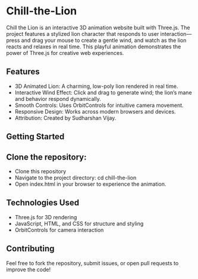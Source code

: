 # Chill-the-Lion
Chill the Lion is an interactive 3D animation website built with Three.js. The project features a stylized lion character that responds to user interaction—press and drag your mouse to create a gentle wind, and watch as the lion reacts and relaxes in real time. This playful animation demonstrates the power of Three.js for creative web experiences.
## Features
 
- 3D Animated Lion: A charming, low-poly lion rendered in real time.
- Interactive Wind Effect: Click and drag to generate wind; the lion’s mane and behavior respond dynamically.
- Smooth Controls: Uses OrbitControls for intuitive camera movement.
- Responsive Design: Works across modern browsers and devices.
- Attribution: Created by Sudharshan Vijay.

## Getting Started

## Clone the repository:
- Clone this repository
- Navigate to the project directory: cd chill-the-lion
- Open index.html in your browser to experience the animation.

## Technologies Used

- Three.js for 3D rendering
- JavaScript, HTML, and CSS for structure and styling
- OrbitControls for camera interaction

## Contributing
Feel free to fork the repository, submit issues, or open pull requests to improve the code!
